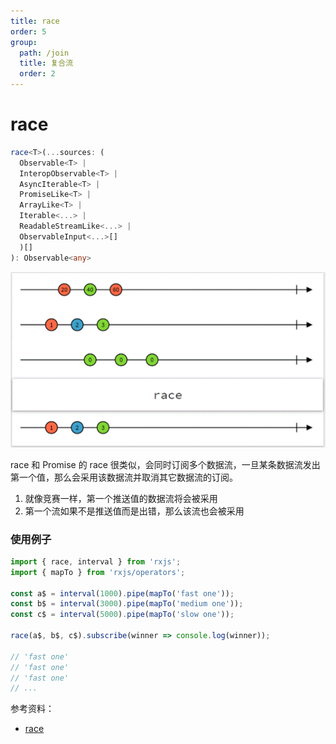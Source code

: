 ```yaml
---
title: race
order: 5
group:
  path: /join
  title: 复合流
  order: 2
---
```


# race

```typescript
race<T>(...sources: (
  Observable<T> |
  InteropObservable<T> |
  AsyncIterable<T> |
  PromiseLike<T> |
  ArrayLike<T> |
  Iterable<...> |
  ReadableStreamLike<...> |
  ObservableInput<...>[]
  )[]
): Observable<any>
```

![race](./images/race.png)

race 和 Promise 的 race 很类似，会同时订阅多个数据流，一旦某条数据流发出第一个值，那么会采用该数据流并取消其它数据流的订阅。

1. 就像竞赛一样，第一个推送值的数据流将会被采用
2. 第一个流如果不是推送值而是出错，那么该流也会被采用

### 使用例子

```typescript
import { race, interval } from 'rxjs';
import { mapTo } from 'rxjs/operators';

const a$ = interval(1000).pipe(mapTo('fast one'));
const b$ = interval(3000).pipe(mapTo('medium one'));
const c$ = interval(5000).pipe(mapTo('slow one'));

race(a$, b$, c$).subscribe(winner => console.log(winner));

// 'fast one'
// 'fast one'
// 'fast one'
// ...
```

参考资料：

- [race](https://rxjs.dev/api/index/function/race)
